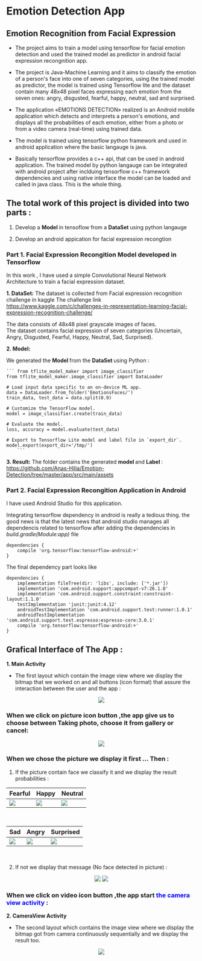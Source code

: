 # Emotion Detection App
## Emotion Recognition from Facial Expression 
- The project aims to train a model using tensorflow for facial emotion detection and used the trained model as predictor in android facial expression recongnition app.
- The project is Java-Machine Learning and it aims to classify the  emotion of a person's face into one of seven categories, using the  trained model as predictor, the model is trained using Tensorflow lite  and the dataset contain many 48x48 pixel faces expressing each  emotion from the seven ones: angry, disgusted, fearful, happy,  neutral, sad and surprised.
- The application «EMOTIONS DETECTION» realized is an Android  mobile application which detects and interprets a person's emotions,  and displays all the probabilities of each emotion, either from a photo  or from a video camera (real-time) using trained data.

- The model is trained using  tensorflow python framework and used in android application where the basic langauge is java. 

- Basically tensorflow provides a c++ api, that can be used in android application. The trained model by python langauge can be integrated with android project  after inclduing tensorflow c++ framework dependencies and using native interface the model can be loaded and called in java class. This is the whole thing. 

## The total work of this project is divided into two parts :
1) Develop a <strong> Model </strong> in tensoflow from a <strong> DataSet </strong> using python langauge
  
2) Develop an android appication for facial expression recongtion 
  
### Part 1. Facial Expression Recongition Model developed in Tensorflow 

In this work , I have used a simple Convolutional Neural Network Architecture to train a facial expression dataset.

**1. DataSet:** The dataset is collected from Facial expression recognition challenge in kaggle
The challenge link https://www.kaggle.com/c/challenges-in-representation-learning-facial-expression-recognition-challenge/

The data consists of 48x48 pixel grayscale images of faces.<br>
The dataset contains facial expression of seven categories (Uncertain, Angry, Disgusted, Fearful, Happy, Neutral, Sad, Surprised).

**2. Model:**
  
   We generated the <strong> Model </strong> from the <strong> DataSet </strong> using Python :
   <br>
   
    ``` from tflite_model_maker import image_classifier
    from tflite_model_maker.image_classifier import DataLoader

    # Load input data specific to an on-device ML app.
    data = DataLoader.from_folder('EmotionsFaces/')
    train_data, test_data = data.split(0.9)

    # Customize the TensorFlow model.
    model = image_classifier.create(train_data)

    # Evaluate the model.
    loss, accuracy = model.evaluate(test_data)

    # Export to Tensorflow Lite model and label file in `export_dir`.
    model.export(export_dir='/tmp/')
        ```
  
**3. Result:** 
The folder contains the generated <strong> model </strong> and <strong> Label </strong> : <br>
    https://github.com/Anas-Hilia/Emotion-Detection/tree/master/app/src/main/assets

### Part 2.  Facial Expression Recongition Application in Android

I have used Android Studio for this application. 

Integrating tensorflow dependency in android is really a tedious thing. the good news is that the latest news that android studio manages all dependencis related to tensorflow after adding the dependencies in *build.gradle(Module:app)* file 

```
dependencies {
    compile 'org.tensorflow:tensorflow-android:+' 
}

```

The final dependency part looks like 

```
dependencies {
    implementation fileTree(dir: 'libs', include: ['*.jar'])
    implementation 'com.android.support:appcompat-v7:26.1.0'
    implementation 'com.android.support.constraint:constraint-layout:1.1.0'
    testImplementation 'junit:junit:4.12'
    androidTestImplementation 'com.android.support.test:runner:1.0.1'
    androidTestImplementation 'com.android.support.test.espresso:espresso-core:3.0.1'
    compile 'org.tensorflow:tensorflow-android:+'
}
```

## Grafical Interface of The App : 

**1. Main Activity**
- The first layout which contain the image view where we  display the bitmap that we worked on and all buttons (icon format) that  assure the interaction between the user and the app : <br>
<div align="center">
  <img src="https://github.com/Anas-Hilia/Emotion-Detection/blob/master/screenshoots/pic1.png?raw=true">
</div>

### When we click on picture icon button ,the app give us to choose between Taking photo, choose it from gallery or cancel:

<div align="center">
  <img src="https://github.com/Anas-Hilia/Emotion-Detection/blob/master/screenshoots/pic2.png?raw=true">
</div>

### When we chose the picture we display it first ... Then :

1) If the picture contain face we classify it and we display the result  probabilities : <br>

Fearful | Happy | Neutral 
--- | --- | --- 
<img src="https://github.com/Anas-Hilia/Emotion-Detection/blob/master/screenshoots/pic3.png?raw=true">|<img src="https://github.com/Anas-Hilia/Emotion-Detection/blob/master/screenshoots/pic4.png?raw=true">|<img src="https://github.com/Anas-Hilia/Emotion-Detection/blob/master/screenshoots/pic5.png?raw=true">
<br>

Sad | Angry | Surprised 
--- | --- | --- 
<img src="https://github.com/Anas-Hilia/Emotion-Detection/blob/master/screenshoots/pic6.png?raw=true">|<img src="https://github.com/Anas-Hilia/Emotion-Detection/blob/master/screenshoots/pic7.png?raw=true">|<img src="https://github.com/Anas-Hilia/Emotion-Detection/blob/master/screenshoots/pic8.png?raw=true">
<br>


2) If not we display that message (No face detected in picture) : <br>
<div align="center">
  <img src="https://github.com/Anas-Hilia/Emotion-Detection/blob/master/screenshoots/pic9.png?raw=true">
  <img src="https://github.com/Anas-Hilia/Emotion-Detection/blob/master/screenshoots/pic10.png?raw=true">
</div>

### When we click on video icon button ,the app start <span style="color: blue "> the camera view activity</span> :

**2. CameraView Activity** 
- The second layout which contains the image view  where we display the bitmap got from camera continuously sequentially and we display the result too. <br>
<div align="center">
    <img src="https://github.com/Anas-Hilia/Emotion-Detection/blob/master/screenshoots/pic11.png?raw=true">
</div>


